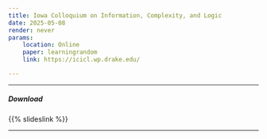 ```yaml
---
title: Iowa Colloquium on Information, Complexity, and Logic
date: 2025-05-08
render: never
params:
    location: Online
    paper: learningrandom
    link: https://icicl.wp.drake.edu/

---
```


---

##### Download

{{% slideslink %}}

---